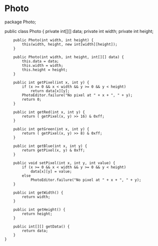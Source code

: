 Photo
=====
package Photo;

public class Photo {
		private int[][] data;
		private int width;
		private int height;

		public Photo(int width, int height) {
			this(width, height, new int[width][height]);
		}

		public Photo(int width, int height, int[][] data) {
			this.data = data;
			this.width = width;
			this.height = height;
		}

		public int getPixel(int x, int y) {
			if (x >= 0 && x < width && y >= 0 && y < height)
				return data[x][y];
			PhotoEditor.failure("No pixel at " + x + ", " + y);
			return 0;
		}

		public int getRed(int x, int y) {
			return ( getPixel(x, y) >> 16) & 0xff;
		}

		public int getGreen(int x, int y) {
			return ( getPixel(x, y) >> 8) & 0xff;
		}

		public int getBlue(int x, int y) {
			return getPixel(x, y) & 0xff;
		}

		public void setPixel(int x, int y, int value) {
			if (x >= 0 && x < width && y >= 0 && y < height)
				data[x][y] = value; 
			else
				PhotoEditor.failure("No pixel at " + x + ", " + y);
		}

		public int getWidth() {
			return width;
		}

		public int getHeight() {
			return height;
		}

		public int[][] getData() {
			return data;
		}
	}

